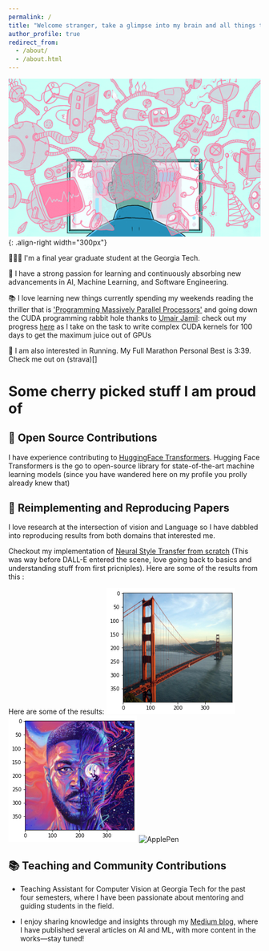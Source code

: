 ```yaml
---
permalink: /
title: "Welcome stranger, take a glimpse into my brain and all things that excite me"
author_profile: true
redirect_from: 
  - /about/
  - /about.html
---
```


![Illustration](/images/banner.gif){: .align-right width="300px"}

👨🏻‍💻 I'm a final year graduate student at the Georgia Tech.

🔬 I have a strong passion for learning and continuously absorbing new advancements in AI, Machine Learning, and Software Engineering.

📚 I love learning new things currently spending my weekends reading the thriller that is ['Programming Massively Parallel Processors'](https://www.amazon.com/Programming-Massively-Parallel-Processors-Hands/dp/0124159923) and going down the CUDA programming rabbit hole thanks to [Umair Jamil](https://x.com/hkproj): check out my progress [here](https://github.com/p-kris10/100DaysofGPU) as I take on the task to write complex CUDA kernels for 100 days to get the maximum juice out of GPUs

🏃 I am also interested in Running. My Full Marathon Personal Best is 3:39. Check me out on (strava)[]

# Some cherry picked stuff I am proud of

## 🤖 Open Source Contributions
I have experience contributing to [HuggingFace Transformers](https://github.com/huggingface/transformers/pull/31131). Hugging Face Transformers is the go to open-source library for state-of-the-art machine learning models (since you have wandered here on my profile you prolly already knew that)


## 📜 Reimplementing and Reproducing Papers
I love research at the intersection of vision and Language so I have dabbled into reproducing results from both domains that interested me.


Checkout my implementation of [Neural Style Transfer from scratch](https://github.com/p-kris10/Universal-NST/blob/main/UniversalNST.ipynb) (This was way before DALL-E entered the scene, love going back to basics and understanding stuff from first pricniples). Here are some of the results from this : 

Here are some of the results:
![Apple](/images/bridge.png)
![Pen](/images/style.png)
![ApplePen](/images/results.png)



## 📚 Teaching and Community Contributions
- Teaching Assistant for Computer Vision at Georgia Tech for the past four semesters, where I have been passionate about mentoring and guiding students in the field.

- I enjoy sharing knowledge and insights through my [Medium blog](https://medium.com/@26pkristen), where I have published several articles on AI and ML, with more content in the works—stay tuned!